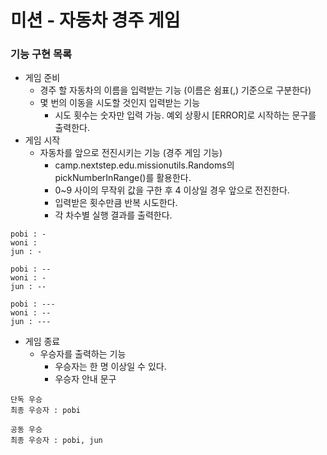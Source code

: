 # 미션 - 자동차 경주 게임

### 기능 구현 목록 

- 게임 준비
  - 경주 할 자동차의 이름을 입력받는 기능 (이름은 쉼표(,) 기준으로 구분한다)
  - 몇 번의 이동을 시도할 것인지 입력받는 기능
    - 시도 횟수는 숫자만 입력 가능. 예외 상황시 [ERROR]로 시작하는 문구를 출력한다.
- 게임 시작
  - 자동차를 앞으로 전진시키는 기능 (경주 게임 기능)
    - camp.nextstep.edu.missionutils.Randoms의 pickNumberInRange()를 활용한다.
    - 0~9 사이의 무작위 값을 구한 후 4 이상일 경우 앞으로 전진한다.
    - 입력받은 횟수만큼 반복 시도한다.
    - 각 차수별 실행 결과를 출력한다.
```
pobi : -
woni : 
jun : -

pobi : --
woni : -
jun : --

pobi : ---
woni : --
jun : ---
```
- 게임 종료
  - 우승자를 출력하는 기능
    - 우승자는 한 명 이상일 수 있다.
    - 우승자 안내 문구
```
단독 우승
최종 우승자 : pobi

공동 우승
최종 우승자 : pobi, jun
```
